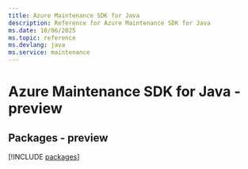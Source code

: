 ```yaml
---
title: Azure Maintenance SDK for Java
description: Reference for Azure Maintenance SDK for Java
ms.date: 10/06/2025
ms.topic: reference
ms.devlang: java
ms.service: maintenance
---
```

# Azure Maintenance SDK for Java - preview
## Packages - preview
[!INCLUDE [packages](maintenance-index.md)]